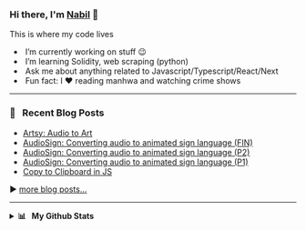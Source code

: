<!-- | ⚡ Stats ⚡ | 🔥 Streak 🔥 |
| :-: | :-: |
| ![arndom's github stats](https://github-readme-stats.vercel.app/api?username=arndom&show_icons=true&count_private=true&hide_border=true&title_color=70a5fd&icon_color=bf91f3&text_color=38bdae&bg_color=0d1117) | [![GitHub Streak](http://github-readme-streak-stats.herokuapp.com?user=arndom&theme=tokyonight_duo&hide_border=true&background=0D1117)](https://git.io/streak-stats) |

<br/> -->

### Hi there, I'm [Nabil](https://arndom.netlify.app/) 👋
This is where my code lives

- &nbsp;I’m currently working on stuff :wink:
- &nbsp;I’m learning Solidity, web scraping (python)
- &nbsp;Ask me about anything related to Javascript/Typescript/React/Next
- &nbsp;Fun fact: I :heart: reading manhwa and watching crime shows

---

### 📕 &nbsp; Recent Blog Posts

<!-- BLOG-POST-LIST:START -->
- [Artsy: Audio to Art](https://dev.to/arndom/artsy-audio-to-art-2pbp)
- [AudioSign: Converting audio to animated sign language &lpar;FIN&rpar;](https://dev.to/arndom/audiosign-converting-audio-to-animated-sign-language-fin-19a0)
- [AudioSign: Converting audio to animated sign language &lpar;P2&rpar;](https://dev.to/arndom/audiosign-converting-audio-to-animated-sign-language-p2-3gn6)
- [AudioSign: Converting audio to animated sign language &lpar;P1&rpar;](https://dev.to/arndom/audiosign-converting-audio-to-animated-sign-language-p1-25f7)
- [Copy to Clipboard in JS](https://dev.to/arndom/copy-to-clipboard-in-js-4b0d)
<!-- BLOG-POST-LIST:END -->
▶️ [more blog posts...](https://dev.to/arndom)

---

<details>
  <summary><b>📊 &nbsp; My Github Stats</b></summary>
  <br/>

[![](https://raw.githubusercontent.com/arndom/arndom/main/profile-summary-card-output/github_dark/0-profile-details.svg)](https://github.com/vn7n24fzkq/github-profile-summary-cards)
[![](https://raw.githubusercontent.com/arndom/arndom/main/profile-summary-card-output/github_dark/1-repos-per-language.svg)](https://github.com/vn7n24fzkq/github-profile-summary-cards) [![](https://raw.githubusercontent.com/arndom/arndom/main/profile-summary-card-output/github_dark/2-most-commit-language.svg)](https://github.com/vn7n24fzkq/github-profile-summary-cards)
[![](https://raw.githubusercontent.com/arndom/arndom/main/profile-summary-card-output/github_dark/3-stats.svg)](https://github.com/vn7n24fzkq/github-profile-summary-cards) [![](https://raw.githubusercontent.com/arndom/arndom/main/profile-summary-card-output/github_dark/4-productive-time.svg)](https://github.com/vn7n24fzkq/github-profile-summary-cards)

</details>
<!-- <img src="http://github-readme-streak-stats.herokuapp.com?user=arndom&theme=prussian&background=0D1117" /> -->
<!-- <img src="http://github-readme-streak-stats.herokuapp.com?user=arndom&theme=github-dark-blue&background=0D1117" />
<img src="http://github-readme-streak-stats.herokuapp.com?user=arndom&theme=holi-theme&background=0D1117" /> -->
